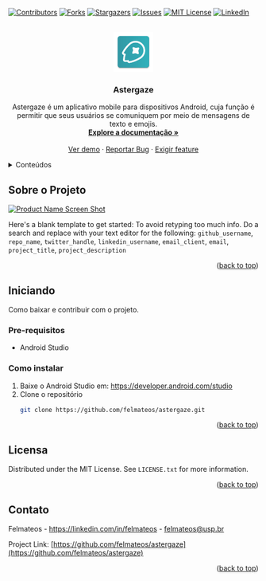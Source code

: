 <!-- Improved compatibility of back to top link: See: https://github.com/othneildrew/Best-README-Template/pull/73 -->
<a name="readme-top"></a>
<!--
*** Thanks for checking out the Best-README-Template. If you have a suggestion
*** that would make this better, please fork the repo and create a pull request
*** or simply open an issue with the tag "enhancement".
*** Don't forget to give the project a star!
*** Thanks again! Now go create something AMAZING! :D
-->



<!-- PROJECT SHIELDS -->
<!--
*** I'm using markdown "reference style" links for readability.
*** Reference links are enclosed in brackets [ ] instead of parentheses ( ).
*** See the bottom of this document for the declaration of the reference variables
*** for contributors-url, forks-url, etc. This is an optional, concise syntax you may use.
*** https://www.markdownguide.org/basic-syntax/#reference-style-links
-->
[![Contributors][contributors-shield]][contributors-url]
[![Forks][forks-shield]][forks-url]
[![Stargazers][stars-shield]][stars-url]
[![Issues][issues-shield]][issues-url]
[![MIT License][license-shield]][license-url]
[![LinkedIn][linkedin-shield]][linkedin-url]



<!-- PROJECT LOGO -->
<br />
<div align="center">
  <a href="https://github.com/felmateos/astergaze">
    <img src="app/src/main/res/mipmap-xxhdpi/ic_astergaze.png" alt="Logo" width="80" height="80">
  </a>

<h3 align="center">Astergaze</h3>

  <p align="center">
    Astergaze é um aplicativo mobile para dispositivos Android, cuja função é permitir que seus usuários se comuniquem por meio de mensagens de texto e emojis.
    <br />
    <a href="https://github.com/felmateos/astergaze"><strong>Explore a documentação »</strong></a>
    <br />
    <br />
    <a href="https://github.com/felmateos/astergaze">Ver demo</a>
    ·
    <a href="https://github.com/felmateos/astergaze/issues">Reportar Bug</a>
    ·
    <a href="https://github.com/felmateos/astergaze/issues">Exigir feature</a>
  </p>
</div>



<!-- TABLE OF CONTENTS -->
<details>
  <summary>Conteúdos</summary>
  <ol>
    <li>
      <a href="#sobre-o-projeto">Sobre o projeto</a>
    </li>
    <li>
      <a href="#iniciando">Iniciando</a>
      <ul>
        <li><a href="#pre-requisitos">Pré-requisitos</a></li>
        <li><a href="#como-instalar">Como instalar</a></li>
      </ul>
    </li>
    <li><a href="#licensa">Licensa</a></li>
    <li><a href="#contato">Contato</a></li>
  </ol>
</details>



<!-- ABOUT THE PROJECT -->
## Sobre o Projeto

[![Product Name Screen Shot][product-screenshot]](https://example.com)

Here's a blank template to get started: To avoid retyping too much info. Do a search and replace with your text editor for the following: `github_username`, `repo_name`, `twitter_handle`, `linkedin_username`, `email_client`, `email`, `project_title`, `project_description`

<p align="right">(<a href="#readme-top">back to top</a>)</p>



<!-- GETTING STARTED -->
## Iniciando

Como baixar e contribuir com o projeto.

### Pre-requisitos

* Android Studio

### Como instalar

1. Baixe o Android Studio em: https://developer.android.com/studio
2. Clone o repositório
   ```sh
   git clone https://github.com/felmateos/astergaze.git
   ```

<p align="right">(<a href="#readme-top">back to top</a>)</p>

<!-- LICENSE -->
## Licensa

Distributed under the MIT License. See `LICENSE.txt` for more information.

<p align="right">(<a href="#readme-top">back to top</a>)</p>



<!-- CONTACT -->
## Contato

Felmateos - https://linkedin.com/in/felmateos - felmateos@usp.br

Project Link: [https://github.com/felmateos/astergaze](https://github.com/felmateos/astergaze)

<p align="right">(<a href="#readme-top">back to top</a>)</p>

<!-- MARKDOWN LINKS & IMAGES -->
<!-- https://www.markdownguide.org/basic-syntax/#reference-style-links -->
[contributors-shield]: https://img.shields.io/github/contributors/felmateos/astergaze.svg?style=for-the-badge
[contributors-url]: https://github.com/felmateos/astergaze/graphs/contributors
[forks-shield]: https://img.shields.io/github/forks/felmateos/astergaze.svg?style=for-the-badge
[forks-url]: https://github.com/felmateos/astergaze/network/members
[stars-shield]: https://img.shields.io/github/stars/felmateos/astergaze.svg?style=for-the-badge
[stars-url]: https://github.com/felmateos/astergaze/stargazers
[issues-shield]: https://img.shields.io/github/issues/felmateos/astergaze.svg?style=for-the-badge
[issues-url]: https://github.com/felmateos/astergaze/issues
[license-shield]: https://img.shields.io/github/license/felmateos/astergaze.svg?style=for-the-badge
[license-url]: https://github.com/felmateos/astergaze/blob/master/LICENSE.txt
[linkedin-shield]: https://img.shields.io/badge/-LinkedIn-black.svg?style=for-the-badge&logo=linkedin&colorB=259
[linkedin-url]: https://linkedin.com/in/felmateos
[product-screenshot]: images/screenshot.png

